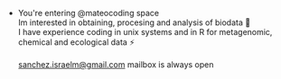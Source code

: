 - You're entering @mateocoding space \
 Im interested in obtaining, procesing and analysis of biodata 🌱 \
 I have experience coding in unix systems and in R for metagenomic, chemical and ecological data ⚡ \
 \
 sanchez.israelm@gmail.com mailbox is always open

<!---
mateocoding/mateocoding is a ✨ special ✨ repository because its `README.md` (this file) appears on your GitHub profile.
You can click the Preview link to take a look at your changes.
--->
